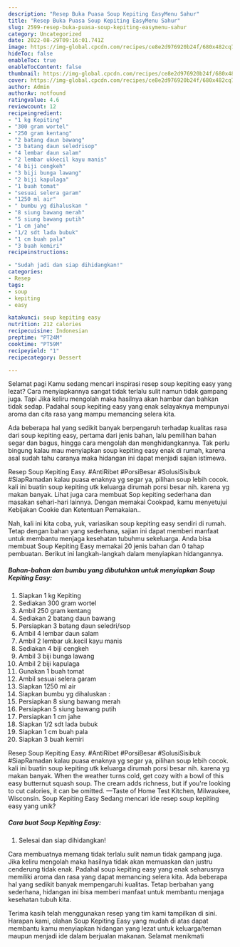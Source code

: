 ```yaml
---
description: "Resep Buka Puasa Soup Kepiting EasyMenu Sahur"
title: "Resep Buka Puasa Soup Kepiting EasyMenu Sahur"
slug: 2599-resep-buka-puasa-soup-kepiting-easymenu-sahur
category: Uncategorized
date: 2022-08-29T09:16:01.741Z
image: https://img-global.cpcdn.com/recipes/ce8e2d976920b24f/680x482cq70/soup-kepiting-easy-foto-resep-utama.jpg
hideToc: false
enableToc: true
enableTocContent: false
thumbnail: https://img-global.cpcdn.com/recipes/ce8e2d976920b24f/680x482cq70/soup-kepiting-easy-foto-resep-utama.jpg
cover: https://img-global.cpcdn.com/recipes/ce8e2d976920b24f/680x482cq70/soup-kepiting-easy-foto-resep-utama.jpg
author: Admin
authorAv: notfound
ratingvalue: 4.6
reviewcount: 12
recipeingredient:
- "1 kg Kepiting"
- "300 gram wortel"
- "250 gram kentang"
- "2 batang daun bawang"
- "3 batang daun seledrisop"
- "4 lembar daun salam"
- "2 lembar ukkecil kayu manis"
- "4 biji cengkeh"
- "3 biji bunga lawang"
- "2 biji kapulaga"
- "1 buah tomat"
- "sesuai selera garam"
- "1250 ml air"
- " bumbu yg dihaluskan "
- "8 siung bawang merah"
- "5 siung bawang putih"
- "1 cm jahe"
- "1/2 sdt lada bubuk"
- "1 cm buah pala"
- "3 buah kemiri"
recipeinstructions:

- "Sudah jadi dan siap dihidangkan!"
categories:
- Resep
tags:
- soup
- kepiting
- easy

katakunci: soup kepiting easy 
nutrition: 212 calories
recipecuisine: Indonesian
preptime: "PT24M"
cooktime: "PT59M"
recipeyield: "1"
recipecategory: Dessert

---
```



Selamat pagi Kamu sedang mencari inspirasi resep soup kepiting easy yang lezat? Cara menyiapkannya sangat tidak terlalu sulit namun tidak gampang juga. Tapi Jika keliru mengolah maka hasilnya akan hambar dan bahkan tidak sedap. Padahal soup kepiting easy yang enak selayaknya mempunyai aroma dan cita rasa yang mampu memancing selera kita.


Ada beberapa hal yang sedikit banyak berpengaruh terhadap kualitas rasa dari soup kepiting easy, pertama dari jenis bahan, lalu pemilihan bahan segar dan bagus, hingga cara mengolah dan menghidangkannya. Tak perlu bingung kalau mau menyiapkan soup kepiting easy enak di rumah, karena asal sudah tahu caranya maka hidangan ini dapat menjadi sajian istimewa.

Resep Soup Kepiting Easy. #AntiRibet #PorsiBesar #SolusiSisibuk #SiapRamadan kalau puasa enaknya yg segar ya, pilihan soup lebih cocok. kali ini buatin soup kepiting utk keluarga dirumah porsi besar nih. karena yg makan banyak. Lihat juga cara membuat Sop kepiting sederhana dan masakan sehari-hari lainnya. Dengan memakai Cookpad, kamu menyetujui Kebijakan Cookie dan Ketentuan Pemakaian..


Nah, kali ini kita coba, yuk, variasikan soup kepiting easy sendiri di rumah. Tetap dengan bahan yang sederhana, sajian ini dapat memberi manfaat untuk membantu menjaga kesehatan tubuhmu sekeluarga. Anda bisa membuat Soup Kepiting Easy memakai 20 jenis bahan dan 0 tahap pembuatan. Berikut ini langkah-langkah dalam menyiapkan hidangannya.

<!--inarticleads1-->

##### Bahan-bahan dan bumbu yang dibutuhkan untuk menyiapkan Soup Kepiting Easy:

1. Siapkan 1 kg Kepiting
1. Sediakan 300 gram wortel
1. Ambil 250 gram kentang
1. Sediakan 2 batang daun bawang
1. Persiapkan 3 batang daun seledri/sop
1. Ambil 4 lembar daun salam
1. Ambil 2 lembar uk.kecil kayu manis
1. Sediakan 4 biji cengkeh
1. Ambil 3 biji bunga lawang
1. Ambil 2 biji kapulaga
1. Gunakan 1 buah tomat
1. Ambil sesuai selera garam
1. Siapkan 1250 ml air
1. Siapkan  bumbu yg dihaluskan :
1. Persiapkan 8 siung bawang merah
1. Persiapkan 5 siung bawang putih
1. Persiapkan 1 cm jahe
1. Siapkan 1/2 sdt lada bubuk
1. Siapkan 1 cm buah pala
1. Siapkan 3 buah kemiri


Resep Soup Kepiting Easy. #AntiRibet #PorsiBesar #SolusiSisibuk #SiapRamadan kalau puasa enaknya yg segar ya, pilihan soup lebih cocok. kali ini buatin soup kepiting utk keluarga dirumah porsi besar nih. karena yg makan banyak. When the weather turns cold, get cozy with a bowl of this easy butternut squash soup. The cream adds richness, but if you&#39;re looking to cut calories, it can be omitted. —Taste of Home Test Kitchen, Milwaukee, Wisconsin. Soup Kepiting Easy Sedang mencari ide resep soup kepiting easy yang unik? 

<!--inarticleads2-->

##### Cara buat Soup Kepiting Easy:


1. Selesai dan siap dihidangkan!

Cara membuatnya memang tidak terlalu sulit namun tidak gampang juga. Jika keliru mengolah maka hasilnya tidak akan memuaskan dan justru cenderung tidak enak. Padahal soup kepiting easy yang enak seharusnya memiliki aroma dan rasa yang dapat memancing selera kita. Ada beberapa hal yang sedikit banyak mempengaruhi kualitas. Tetap berbahan yang sederhana, hidangan ini bisa memberi manfaat untuk membantu menjaga kesehatan tubuh kita. 

Terima kasih telah menggunakan resep yang tim kami tampilkan di sini. Harapan kami, olahan Soup Kepiting Easy yang mudah di atas dapat membantu kamu menyiapkan hidangan yang lezat untuk keluarga/teman maupun menjadi ide dalam berjualan makanan. Selamat menikmati
